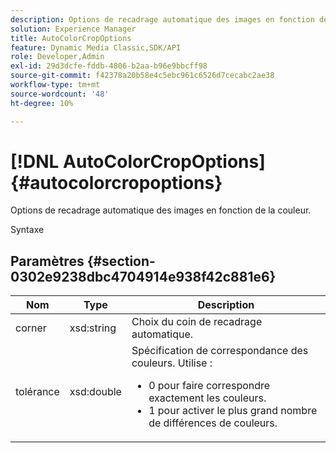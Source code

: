 ```yaml
---
description: Options de recadrage automatique des images en fonction de la couleur.
solution: Experience Manager
title: AutoColorCropOptions
feature: Dynamic Media Classic,SDK/API
role: Developer,Admin
exl-id: 29d3dcfe-fddb-4806-b2aa-b96e9bbcff98
source-git-commit: f42378a20b58e4c5ebc961c6526d7cecabc2ae38
workflow-type: tm+mt
source-wordcount: '48'
ht-degree: 10%

---
```


# [!DNL AutoColorCropOptions]{#autocolorcropoptions}

Options de recadrage automatique des images en fonction de la couleur.

Syntaxe

## Paramètres {#section-0302e9238dbc4704914e938f42c881e6}

<table id="table_F6A0DBA37F704C2097C617A0A6767566"> 
 <thead> 
  <tr> 
   <th colname="col1" class="entry"> Nom </th> 
   <th colname="col2" class="entry"> Type </th> 
   <th colname="col3" class="entry"> Description </th> 
  </tr> 
 </thead>
 <tbody> 
  <tr> 
   <td colname="col1"> <span class="codeph"> <span class="varname"> corner</span> </span> </td> 
   <td colname="col2"> <span class="codeph"> xsd:string</span> </td> 
   <td colname="col3"> Choix du coin de recadrage automatique. </td> 
  </tr> 
  <tr> 
   <td colname="col1"> <span class="codeph"> <span class="varname"> tolérance</span> </span> </td> 
   <td colname="col2"> <span class="codeph"> xsd:double</span> </td> 
   <td colname="col3">Spécification de correspondance des couleurs. Utilise : 
    <ul id="ul_FE5423B857AE43FCBA7A9AEA76C754CC">
     <li id="li_01E3BD0AB8DA4C408B47CB02B269404A">0 pour faire correspondre exactement les couleurs. </li>
     <li id="li_FCE21384265D4ECE9C0D785F1BB32C3A">1 pour activer le plus grand nombre de différences de couleurs. </li>
    </ul></td> 
  </tr> 
 </tbody> 
</table>
